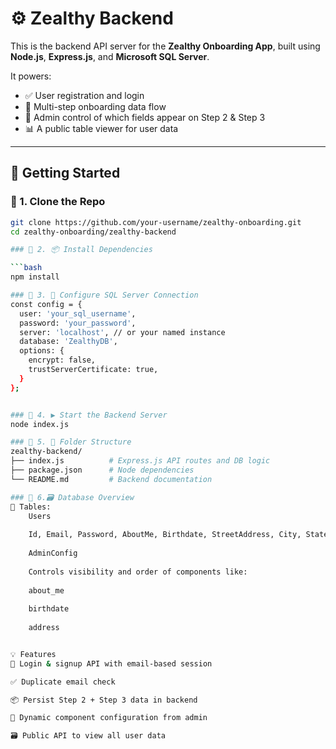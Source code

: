 # ⚙️ Zealthy Backend

This is the backend API server for the **Zealthy Onboarding App**, built using **Node.js**, **Express.js**, and **Microsoft SQL Server**.

It powers:
- ✅ User registration and login
- 🔄 Multi-step onboarding data flow
- 🧩 Admin control of which fields appear on Step 2 & Step 3
- 📊 A public table viewer for user data

---

## 🚀 Getting Started

### 📁 1. Clone the Repo

```bash
git clone https://github.com/your-username/zealthy-onboarding.git
cd zealthy-onboarding/zealthy-backend

### 📁 2. 📦 Install Dependencies

```bash
npm install

### 📁 3. 🔑 Configure SQL Server Connection
const config = {
  user: 'your_sql_username',
  password: 'your_password',
  server: 'localhost', // or your named instance
  database: 'ZealthyDB',
  options: {
    encrypt: false,
    trustServerCertificate: true,
  }
};


### 📁 4. ▶️ Start the Backend Server
node index.js

### 📁 5. 🧱 Folder Structure
zealthy-backend/
├── index.js          # Express.js API routes and DB logic
├── package.json      # Node dependencies
└── README.md         # Backend documentation

### 📁 6.🗃️ Database Overview
🧾 Tables:
    Users
    
    Id, Email, Password, AboutMe, Birthdate, StreetAddress, City, State, Zip
    
    AdminConfig
    
    Controls visibility and order of components like:
    
    about_me
    
    birthdate
    
    address


💡 Features
🔐 Login & signup API with email-based session

✅ Duplicate email check

📦 Persist Step 2 + Step 3 data in backend

🧩 Dynamic component configuration from admin

🗃 Public API to view all user data

